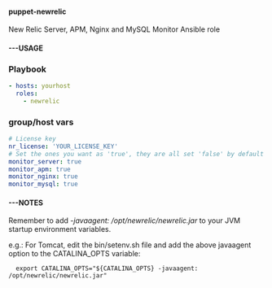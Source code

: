 #### puppet-newrelic
New Relic Server, APM, Nginx and MySQL Monitor Ansible role

#### ---USAGE ####
### Playbook ###
```Yaml
- hosts: yourhost
  roles:
    - newrelic
```
### group/host vars ###
```Yaml
# License key
nr_license: 'YOUR_LICENSE_KEY'
# Set the ones you want as 'true', they are all set 'false' by default
monitor_server: true
monitor_apm: true
monitor_nginx: true
monitor_mysql: true
```
#### ---NOTES ####
Remember to add *-javaagent: /opt/newrelic/newrelic.jar* to your JVM startup environment variables.

e.g.:
  For Tomcat, edit the bin/setenv.sh file and add the above javaagent option to the CATALINA_OPTS variable:
```Shell
  export CATALINA_OPTS="${CATALINA_OPTS} -javaagent: /opt/newrelic/newrelic.jar"
```